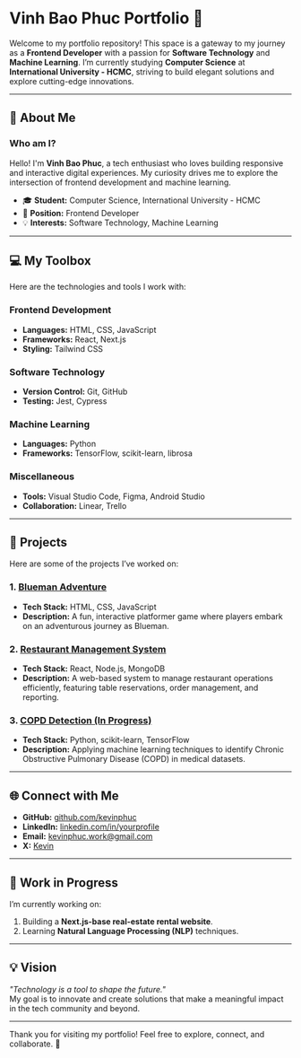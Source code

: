 # Vinh Bao Phuc Portfolio 🚀  

Welcome to my portfolio repository! This space is a gateway to my journey as a **Frontend Developer** with a passion for **Software Technology** and **Machine Learning**. I’m currently studying **Computer Science** at **International University - HCMC**, striving to build elegant solutions and explore cutting-edge innovations.  

---

## 🌟 About Me  
### Who am I?  
Hello! I'm **Vinh Bao Phuc**, a tech enthusiast who loves building responsive and interactive digital experiences. My curiosity drives me to explore the intersection of frontend development and machine learning.  

- 🎓 **Student:** Computer Science, International University - HCMC  
- 💼 **Position:** Frontend Developer  
- 💡 **Interests:** Software Technology, Machine Learning  

---

## 💻 My Toolbox  
Here are the technologies and tools I work with:  

### Frontend Development  
- **Languages:** HTML, CSS, JavaScript  
- **Frameworks:** React, Next.js 
- **Styling:** Tailwind CSS  

### Software Technology  
- **Version Control:** Git, GitHub  
- **Testing:** Jest, Cypress  

### Machine Learning  
- **Languages:** Python  
- **Frameworks:** TensorFlow, scikit-learn, librosa

### Miscellaneous  
- **Tools:** Visual Studio Code, Figma, Android Studio 
- **Collaboration:** Linear, Trello  

---

## 🚀 Projects  
Here are some of the projects I’ve worked on:  

### 1. [Blueman Adventure](https://github.com/vinhbaophuc1611/BluemanAdventure)  
- **Tech Stack:** HTML, CSS, JavaScript  
- **Description:** A fun, interactive platformer game where players embark on an adventurous journey as Blueman.  

### 2. [Restaurant Management System](https://github.com/kevinphuc/restaurant-management-system)  
- **Tech Stack:** React, Node.js, MongoDB  
- **Description:** A web-based system to manage restaurant operations efficiently, featuring table reservations, order management, and reporting.  

### 3. [COPD Detection (In Progress)](https://www.kaggle.com/code/phcvnhbo/copd-detection/)  
- **Tech Stack:** Python, scikit-learn, TensorFlow  
- **Description:** Applying machine learning techniques to identify Chronic Obstructive Pulmonary Disease (COPD) in medical datasets.  

---

## 🌐 Connect with Me  
- **GitHub:** [github.com/kevinphuc](https://github.com/kevinphuc)  
- **LinkedIn:** [linkedin.com/in/yourprofile](https://www.linkedin.com/in/kevinphuc/)  
- **Email:** [kevinphuc.work@gmail.com]()
- **X:** [Kevin](https://x.com/Kevin__Phuc)

---

## 🚧 Work in Progress  
I’m currently working on:  
1. Building a **Next.js-base real-estate rental website**.  
2. Learning **Natural Language Processing (NLP)** techniques.  

---

## 💡 Vision  
_"Technology is a tool to shape the future."_  
My goal is to innovate and create solutions that make a meaningful impact in the tech community and beyond.  

---

Thank you for visiting my portfolio! Feel free to explore, connect, and collaborate. 🎉

